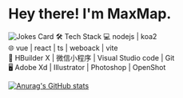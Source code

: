 # Hey there! I'm MaxMap. 

<!--
**MaxMap/MaxMap** is a ✨ _special_ ✨ repository because its `README.md` (this file) appears on your GitHub profile.
-->
![Jokes Card](https://readme-jokes.vercel.app/api)
🛠 Tech Stack
💻   nodejs | koa2   
🌐   vue | react | ts | weboack | vite  
🔧   HBuilder X | 微信小程序 | Visual Studio code | Git  
🖥   Adobe Xd | Illustrator | Photoshop | OpenShot  

[![Anurag's GitHub stats](https://github-readme-stats.vercel.app/api?username=anuraghazra)](https://github.com/anuraghazra/github-readme-stats)

